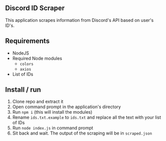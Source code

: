 ## Discord ID Scraper
This application scrapes information from Discord's API based on user's ID's.

## Requirements
* NodeJS
* Required Node modules
  * `colors`
  * `axios`
* List of IDs

## Install / run
1. Clone repo and extract it
2. Open command prompt in the application's directory
3. Run `npm i` (this will install the modules)
4. Rename `ids.txt.example` to `ids.txt` and replace all the text with your list of IDs
5. Run `node index.js` in command prompt
6. Sit back and wait. The output of the scraping will be in `scraped.json`